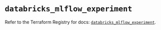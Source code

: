 # `databricks_mlflow_experiment`

Refer to the Terraform Registry for docs: [`databricks_mlflow_experiment`](https://registry.terraform.io/providers/databricks/databricks/1.68.0/docs/resources/mlflow_experiment).
